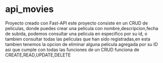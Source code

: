# api_movies

Proyecto creado con Fast-API este proyecto consiste en un CRUD de peliculas, donde puedes crear una pelicula con nombre,descripcion,fecha de subida, podemos consultar
una pelicula en especifico por su id, o tambien consultar todas las peliculas que han sido registradas,en esta tambien tenemos la opcion de eliminar alguna pelicula
agregada por su ID asi que cumple con todas las funciones de un CRUD funciona de CREATE,READ,UPDATE,DELETE
